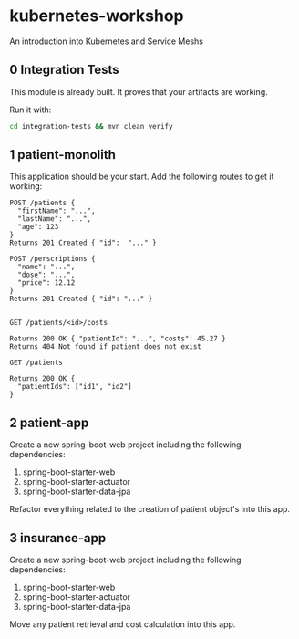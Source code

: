 # kubernetes-workshop
An introduction into Kubernetes and Service Meshs

## 0 Integration Tests

This module is already built. It proves that your artifacts are working.

Run it with:
```bash
cd integration-tests && mvn clean verify
```

## 1 patient-monolith

This application should be your start. 
Add the following routes to get it working:

```
POST /patients {
  "firstName": "...",
  "lastName": "...",
  "age": 123
}
Returns 201 Created { "id":  "..." }

POST /perscriptions {
  "name": "...",
  "dose": "...",
  "price": 12.12
}
Returns 201 Created { "id": "..." }


GET /patients/<id>/costs

Returns 200 OK { "patientId": "...", "costs": 45.27 }
Returns 404 Not found if patient does not exist

GET /patients 

Returns 200 OK {
  "patientIds": ["id1", "id2"]
}
```

## 2 patient-app
 
Create a new spring-boot-web project including the following dependencies:
1. spring-boot-starter-web
2. spring-boot-starter-actuator
3. spring-boot-starter-data-jpa 

Refactor everything related to the creation of patient object's into this app.

## 3 insurance-app

Create a new spring-boot-web project including the following dependencies:
1. spring-boot-starter-web
2. spring-boot-starter-actuator
3. spring-boot-starter-data-jpa 

Move any patient retrieval and cost calculation into this app.